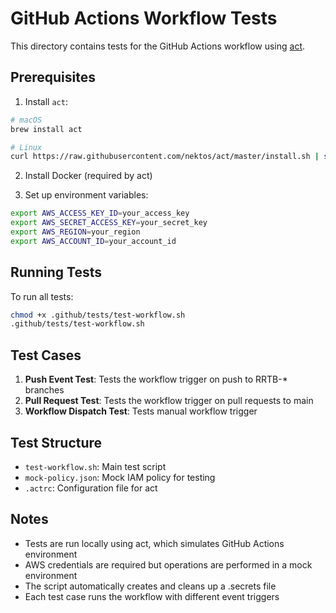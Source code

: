 # GitHub Actions Workflow Tests

This directory contains tests for the GitHub Actions workflow using [act](https://github.com/nektos/act).

## Prerequisites

1. Install `act`:
```bash
# macOS
brew install act

# Linux
curl https://raw.githubusercontent.com/nektos/act/master/install.sh | sudo bash
```

2. Install Docker (required by act)

3. Set up environment variables:
```bash
export AWS_ACCESS_KEY_ID=your_access_key
export AWS_SECRET_ACCESS_KEY=your_secret_key
export AWS_REGION=your_region
export AWS_ACCOUNT_ID=your_account_id
```

## Running Tests

To run all tests:
```bash
chmod +x .github/tests/test-workflow.sh
.github/tests/test-workflow.sh
```

## Test Cases

1. **Push Event Test**: Tests the workflow trigger on push to RRTB-* branches
2. **Pull Request Test**: Tests the workflow trigger on pull requests to main
3. **Workflow Dispatch Test**: Tests manual workflow trigger

## Test Structure

- `test-workflow.sh`: Main test script
- `mock-policy.json`: Mock IAM policy for testing
- `.actrc`: Configuration file for act

## Notes

- Tests are run locally using act, which simulates GitHub Actions environment
- AWS credentials are required but operations are performed in a mock environment
- The script automatically creates and cleans up a .secrets file
- Each test case runs the workflow with different event triggers 